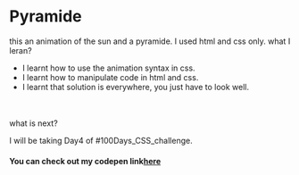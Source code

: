 # Pyramide
this an animation of the sun and a pyramide. I used html and css only.
what I leran? 
  <ul>
  <li>I learnt how to use the animation syntax in css.</li>
  <li>I learnt how to manipulate code in html and css.</li>
  <li>I learnt that solution is everywhere, you just have to look well.</li>
  </ul><br><br>
  what is next?
  <p>I will be taking Day4 of #100Days_CSS_challenge.</p>
  <h4>You can check out my codepen link<a href="https://codepen.io/mybebe1/pen/MWrEYrB">here</a></h4
 
  
